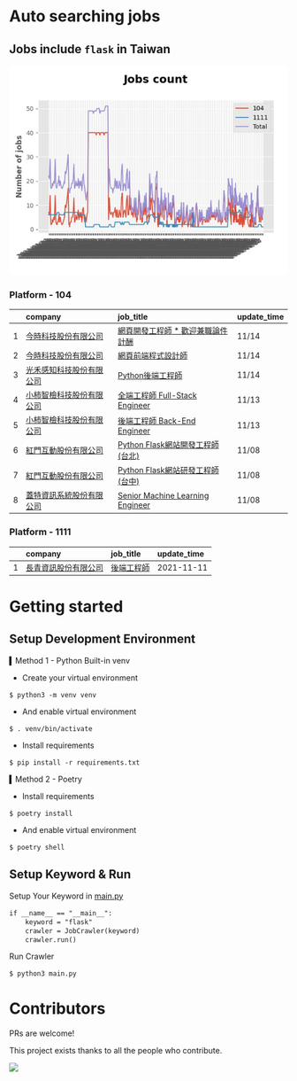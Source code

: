 # Auto searching jobs

## Jobs include `flask` in Taiwan 

 ![image](./doc/plot_img.jpg)


### Platform - 104


|    | company                                                                                | job_title                                                                                         | update_time   |
|---:|:---------------------------------------------------------------------------------------|:--------------------------------------------------------------------------------------------------|:--------------|
|  1 | [今時科技股份有限公司](https://www.104.com.tw/company/1a2x6bl2u4?jobsource=jolist_b_date)        | [網頁開發工程師  * 歡迎兼職論件計酬](https://www.104.com.tw/job/75jgv?jobsource=jolist_b_date)                   | 11/14         |
|  2 | [今時科技股份有限公司](https://www.104.com.tw/company/1a2x6bl2u4?jobsource=jolist_b_date)        | [網頁前端程式設計師](https://www.104.com.tw/job/79aqn?jobsource=jolist_b_date)                             | 11/14         |
|  3 | [光禾感知科技股份有限公司](https://www.104.com.tw/company/1a2x6bks9s?jobsource=jolist_b_date)      | [Python後端工程師](https://www.104.com.tw/job/71j4l?jobsource=jolist_b_date)                           | 11/14         |
|  4 | [小柿智檢科技股份有限公司](https://www.104.com.tw/company/1a2x6bl77l?jobsource=jolist_b_date)      | [全端工程師 Full-Stack Engineer](https://www.104.com.tw/job/71bmz?jobsource=jolist_b_date)             | 11/13         |
|  5 | [小柿智檢科技股份有限公司](https://www.104.com.tw/company/1a2x6bl77l?jobsource=jolist_b_date)      | [後端工程師 Back-End Engineer](https://www.104.com.tw/job/71bmd?jobsource=jolist_b_date)               | 11/13         |
|  6 | [紅門互動股份有限公司](https://www.104.com.tw/company/oh4m67k?jobsource=jolist_a_relevance)      | [Python Flask網站開發工程師(台北)](https://www.104.com.tw/job/6xtfl?jobsource=jolist_a_relevance)          | 11/08         |
|  7 | [紅門互動股份有限公司](https://www.104.com.tw/company/oh4m67k?jobsource=jolist_a_relevance)      | [Python Flask網站研發工程師(台中)](https://www.104.com.tw/job/6kf9h?jobsource=jolist_a_relevance)          | 11/08         |
|  8 | [蓋特資訊系統股份有限公司](https://www.104.com.tw/company/1a2x6biptb?jobsource=jolist_a_relevance) | [Senior Machine Learning Engineer](https://www.104.com.tw/job/6e6r8?jobsource=jolist_a_relevance) | 11/08         |

### Platform - 1111


|    | company                                              | job_title                                      | update_time   |
|---:|:-----------------------------------------------------|:-----------------------------------------------|:--------------|
|  1 | [長青資訊股份有限公司](https://www.1111.com.tw/corp/71694811/) | [後端工程師](https://www.1111.com.tw/job/85012186/) | 2021-11-11    |



# Getting started
## Setup Development Environment
▍Method 1 - Python Built-in venv

- Create your virtual environment
```
$ python3 -m venv venv
```
- And enable virtual environment
```
$ . venv/bin/activate
```
- Install requirements
```
$ pip install -r requirements.txt 
```

▍Method 2 - Poetry
- Install requirements
```
$ poetry install
```
- And enable virtual environment
```
$ poetry shell
```

## Setup Keyword & Run

Setup Your Keyword in [main.py](./main.py#L88)
```
if __name__ == "__main__":
    keyword = "flask"
    crawler = JobCrawler(keyword)
    crawler.run()
```

Run Crawler
```
$ python3 main.py
```

# Contributors
PRs are welcome!

This project exists thanks to all the people who contribute.

<a href="https://github.com/hsuanchi/auto-search-flask-job/graphs/contributors">
  <img src="https://contrib.rocks/image?repo=hsuanchi/auto-search-flask-job"/>
</a>
